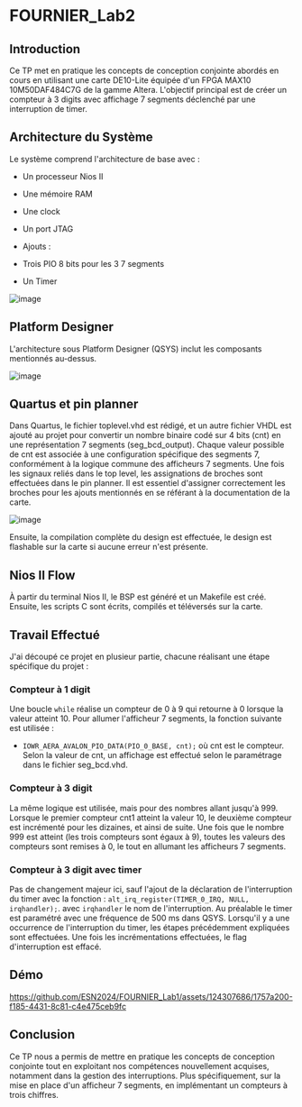 # FOURNIER_Lab2

## Introduction

Ce TP met en pratique les concepts de conception conjointe abordés en cours en utilisant une carte DE10-Lite équipée d'un FPGA MAX10 10M50DAF484C7G de la gamme Altera. L'objectif principal est de créer un compteur à 3 digits avec affichage 7 segments déclenché par une interruption de timer.
## Architecture du Système

Le système comprend l'architecture de base avec :
- Un processeur Nios II
- Une mémoire RAM
- Une clock
- Un port JTAG

- Ajouts :
- Trois PIO 8 bits pour les 3 7 segments
- Un Timer

![image](https://github.com/ESN2024/FOURNIER_Lab2/assets/124307686/fbc1512e-5bee-4bea-ba95-e23c8737be42)


## Platform Designer

L'architecture sous Platform Designer (QSYS) inclut les composants mentionnés au-dessus.

![image](https://github.com/ESN2024/FOURNIER_Lab2/assets/124307686/951b7667-fcf3-44be-86ea-1beb5555aefb)

## Quartus et pin planner

Dans Quartus, le fichier toplevel.vhd est rédigé, et un autre fichier VHDL est ajouté au projet pour convertir un nombre binaire codé sur 4 bits (cnt) en une représentation 7 segments (seg_bcd_output). Chaque valeur possible de cnt est associée à une configuration spécifique des segments 7, conformément à la logique commune des afficheurs 7 segments. Une fois les signaux reliés dans le top level, les assignations de broches sont effectuées dans le pin planner. Il est essentiel d'assigner correctement les broches pour les ajouts mentionnés en se référant à la documentation de la carte.

![image](https://github.com/ESN2024/FOURNIER_Lab2/assets/124307686/efe4975d-4b67-4501-88a4-1339c37658da)

Ensuite, la compilation complète du design est effectuée, le design est flashable sur la carte si aucune erreur n'est présente.

## Nios II Flow

À partir du terminal Nios II, le BSP est généré et un Makefile est créé. Ensuite, les scripts C sont écrits, compilés et téléversés sur la carte.

## Travail Effectué

J'ai découpé ce projet en plusieur partie, chacune réalisant une étape spécifique du projet :

### Compteur à 1 digit

Une boucle `while` réalise un compteur de 0 à 9 qui retourne à 0 lorsque la valeur atteint 10. Pour allumer l'afficheur 7 segments, la fonction suivante est utilisée :
- `IOWR_AERA_AVALON_PIO_DATA(PIO_0_BASE, cnt);` où cnt est le compteur. Selon la valeur de cnt, un affichage est effectué selon le paramétrage dans le fichier seg_bcd.vhd.

### Compteur à 3 digit

La même logique est utilisée, mais pour des nombres allant jusqu'à 999. Lorsque le premier compteur cnt1 atteint la valeur 10, le deuxième compteur est incrémenté pour les dizaines, et ainsi de suite. Une fois que le nombre 999 est atteint (les trois compteurs sont égaux à 9), toutes les valeurs des compteurs sont remises à 0, le tout en allumant les afficheurs 7 segments.

### Compteur à 3 digit avec timer

Pas de changement majeur ici, sauf l'ajout de la déclaration de l'interruption du timer avec la fonction : `alt_irq_register(TIMER_0_IRQ, NULL, irqhandler);`. avec `irqhandler` le nom de l'interruption. 
Au préalable le timer est paramétré avec une fréquence de 500 ms dans QSYS. Lorsqu'il y a une occurrence de l'interruption du timer, les étapes précédemment expliquées sont effectuées. Une fois les incrémentations effectuées, le flag d'interruption est effacé.

## Démo

https://github.com/ESN2024/FOURNIER_Lab1/assets/124307686/1757a200-f185-4431-8c81-c4e475ceb9fc

## Conclusion

Ce TP nous a permis de mettre en pratique les concepts de conception conjointe tout en exploitant nos compétences nouvellement acquises, notamment dans la gestion des interruptions. Plus spécifiquement, sur la mise en place d'un afficheur 7 segments, en implémentant un compteurs à trois chiffres.
